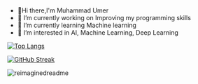 ### 
- 👋Hi there,I'm Muhammad Umer 
- 🔭 I’m currently working on Improving my programming skills
- 🌱 I’m currently learning Machine learning
- 👀 I’m interested in AI, Machine Learning, Deep Learning



[![Top Langs](https://github-readme-stats.vercel.app/api/top-langs/?username=Umer-prog&layout=compact&theme=vision-friendly-dark)](https://github.com/anuraghazra/github-readme-stats)




[![GitHub Streak](http://github-readme-streak-stats.herokuapp.com/?user=Umer-prog&theme=dark&background=000000)](https://git.io/streak-stats)




<img src="https://myreadme.vercel.app/api/embed/Umer-prog?panels=userstatistics,toprepositories,toplanguages,commitgraph" alt="reimaginedreadme" />
